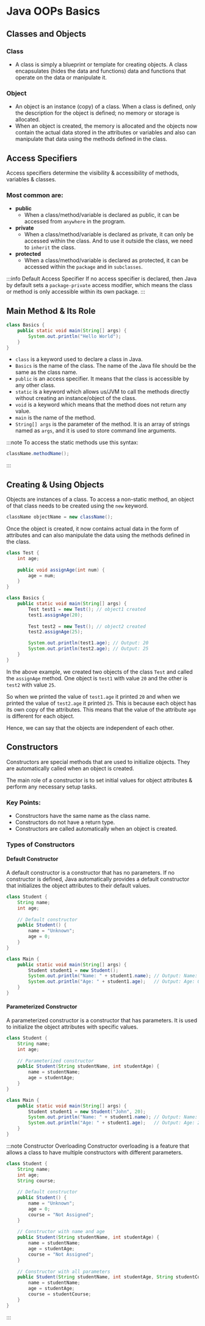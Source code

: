 # Java OOPs Basics

## Classes and Objects

### Class
- A class is simply a blueprint or template for creating objects. A class encapsulates (hides the data and functions) data and functions that operate on the data or manipulate it.

### Object
- An object is an instance (copy) of a class. When a class is defined, only the description for the object is defined; no memory or storage is allocated.
- When an object is created, the memory is allocated and the objects now contain the actual data stored in the attributes or variables and also can manipulate that data using the methods defined in the class.

## Access Specifiers

Access specifiers determine the visibility & accessibility of methods, variables & classes.

### Most common are:

- **public** 
   - When a class/method/variable is declared as public, it can be accessed from `anywhere` in the program.
- **private**
  - When a class/method/variable is declared as private, it can only be accessed within the class. And to use it outside the class, we need to `inherit` the class.
- **protected**
  - When a class/method/variable is declared as protected, it can be accessed within the `package` and in `subclasses`.
  
:::info Default Access Specifier
If no access specifier is declared, then Java by default sets a `package-private` access modifier, which means the class or method is only accessible within its own package.
:::

## Main Method & Its Role

```java title="Simple Hello World Program"
class Basics {
    public static void main(String[] args) {
        System.out.println("Hello World");
    }
}
```

- `class` is a keyword used to declare a class in Java.
- `Basics` is the name of the class. The name of the Java file should be the same as the class name.
- `public` is an access specifier. It means that the class is accessible by any other class.
- `static` is a keyword which allows us/JVM to call the methods directly without creating an instance/object of the class.
- `void` is a keyword which means that the method does not return any value.
- `main` is the name of the method.
- `String[] args` is the parameter of the method. It is an array of strings named as `args`, and it is used to store command line arguments.

:::note
To access the static methods use this syntax:
```java
className.methodName();
```
:::

## Creating & Using Objects

Objects are instances of a class. To access a non-static method, an object of that class needs to be created using the `new` keyword.

```java
className objectName = new className(); 
```

Once the object is created, it now contains actual data in the form of attributes and can also manipulate the data using the methods defined in the class.

```java title="Creating & Using Objects"
class Test {
    int age;
    
    public void assignAge(int num) {
        age = num;
    }
}

class Basics {
    public static void main(String[] args) {
        Test test1 = new Test(); // object1 created
        test1.assignAge(20);
        
        Test test2 = new Test(); // object2 created
        test2.assignAge(25);

        System.out.println(test1.age); // Output: 20
        System.out.println(test2.age); // Output: 25
    }
}
```

In the above example, we created two objects of the class `Test` and called the `assignAge` method. One object is `test1` with value `20` and the other is `test2` with value `25`.

So when we printed the value of `test1.age` it printed `20` and when we printed the value of `test2.age` it printed `25`. This is because each object has its own copy of the attributes. This means that the value of the attribute `age` is different for each object.

Hence, we can say that the objects are independent of each other.

## Constructors

Constructors are special methods that are used to initialize objects. They are automatically called when an object is created.

The main role of a constructor is to set initial values for object attributes & perform any necessary setup tasks.

### Key Points:
- Constructors have the same name as the class name.
- Constructors do not have a return type.
- Constructors are called automatically when an object is created.

### Types of Constructors

#### Default Constructor
A default constructor is a constructor that has no parameters. If no constructor is defined, Java automatically provides a default constructor that initializes the object attributes to their default values.

```java title="Default Constructor Example"
class Student {
    String name;
    int age;
    
    // Default constructor
    public Student() {
        name = "Unknown";
        age = 0;
    }
}

class Main {
    public static void main(String[] args) {
        Student student1 = new Student();
        System.out.println("Name: " + student1.name); // Output: Name: Unknown
        System.out.println("Age: " + student1.age);   // Output: Age: 0
    }
}
```

#### Parameterized Constructor
A parameterized constructor is a constructor that has parameters. It is used to initialize the object attributes with specific values.

```java title="Parameterized Constructor Example"
class Student {
    String name;
    int age;
    
    // Parameterized constructor
    public Student(String studentName, int studentAge) {
        name = studentName;
        age = studentAge;
    }
}

class Main {
    public static void main(String[] args) {
        Student student1 = new Student("John", 20);
        System.out.println("Name: " + student1.name); // Output: Name: John
        System.out.println("Age: " + student1.age);   // Output: Age: 20
    }
}
```

:::note Constructor Overloading
Constructor overloading is a feature that allows a class to have multiple constructors with different parameters.

```java title="Constructor Overloading Example"
class Student {
    String name;
    int age;
    String course;
    
    // Default constructor
    public Student() {
        name = "Unknown";
        age = 0;
        course = "Not Assigned";
    }
    
    // Constructor with name and age
    public Student(String studentName, int studentAge) {
        name = studentName;
        age = studentAge;
        course = "Not Assigned";
    }
    
    // Constructor with all parameters
    public Student(String studentName, int studentAge, String studentCourse) {
        name = studentName;
        age = studentAge;
        course = studentCourse;
    }
}
```
:::
